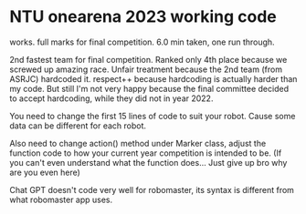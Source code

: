 # NTU onearena 2023 working code
works. full marks for final competition. 6.0 min taken, one run through.

2nd fastest team for final competition. Ranked only 4th place because we screwed up amazing race. Unfair treatment because the 2nd team (from ASRJC) hardcoded it. respect++ because hardcoding is actually harder than my code. But still I'm not very happy because the final committee decided to accept hardcoding, while they did not in year 2022.

You need to change the first 15 lines of code to suit your robot. Cause some data can be different for each robot.

Also need to change action() method under Marker class, adjust the function code to how your current year competition is intended to be. (If you can't even understand what the function does... Just give up bro why are you even here)

Chat GPT doesn't code very well for robomaster, its syntax is different from what robomaster app uses.
